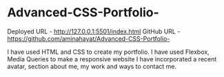 # Advanced-CSS-Portfolio-

Deployed URL - http://127.0.0.1:5501/index.html
GitHub URL - https://github.com/aminahayat/Advanced-CSS-Portfolio-


I have used HTML and CSS to create my portfolio.
I have used Flexbox, Media Queries to make a responsive website
I have incorporated a recent avatar, section about me, my work and ways to contact me.
